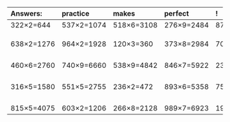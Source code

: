 | Answers: | practice | makes | perfect | ! |
| :--- | :--- | :--- | :--- | :--- |
| 322×2=644 | 537×2=1074 | 518×6=3108 | 276×9=2484 | 871×3=2613 | 
|   |   |   |   |   | 
|   |   |   |   |   | 
|   |   |   |   |   | 
| 638×2=1276 | 964×2=1928 | 120×3=360 | 373×8=2984 | 700×8=5600 | 
|   |   |   |   |   | 
|   |   |   |   |   | 
|   |   |   |   |   | 
|   |   |   |   |   | 
| 460×6=2760 | 740×9=6660 | 538×9=4842 | 846×7=5922 | 237×3=711 | 
|   |   |   |   |   | 
|   |   |   |   |   | 
|   |   |   |   |   | 
|   |   |   |   |   | 
| 316×5=1580 | 551×5=2755 | 236×2=472 | 893×6=5358 | 754×8=6032 | 
|   |   |   |   |   | 
|   |   |   |   |   | 
|   |   |   |   |   | 
|   |   |   |   |   | 
| 815×5=4075 | 603×2=1206 | 266×8=2128 | 989×7=6923 | 199×2=398 | 
